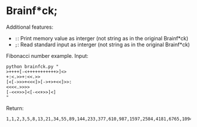 # Brainf\*ck;

Additional features:
- `:`: Print memory value as interger (not string as in the original Brainf\*ck)
- `;`: Read standard input as interger (not string as in the original Brainf\*ck)

Fibonacci number example. Input:
```
python brainfck.py "
>++++[-<+++++++++++>]<>
+:<.>>+:<<.>>
[<[->>>+<<<]>[->+>+<<]>>:
<<<<.>>>>
[-<<+>>]<[-<<+>>]<]
"
```
Return:
```
1,1,2,3,5,8,13,21,34,55,89,144,233,377,610,987,1597,2584,4181,6765,10946,17711,28657,46368,75025...
```
